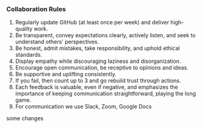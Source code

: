 ### Collaboration Rules

1. Regularly update GitHub (at least once per week) and deliver high-quality work.
2. Be transparent, convey expectations clearly, actively listen, and seek to understand others' perspectives.
3. Be honest, admit mistakes, take responsibility, and uphold ethical standards.
4. Display empathy while discouraging laziness and disorganization.
5. Encourage open communication, be receptive to opinions and ideas.
6. Be supportive and uplifting consistently.
7. If you fail, then count up to 3 and go rebuild trust through actions.
8. Each feedback is valuable, even if negative, and emphasizes the importance of keeping communication straightforward, playing the long game.
9. For communication we use Slack, Zoom, Google Docs

some changes